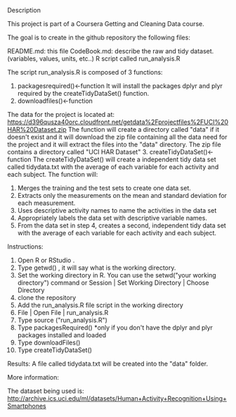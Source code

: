Description

This project is part of a Coursera Getting and Cleaning Data course.

The goal is to create in the github repository the following files:

README.md: this file
CodeBook.md: describe the raw and tidy dataset. (variables, values, units, etc..)
R script called run_analysis.R 

The script run_analysis.R  is composed of 3 functions:
1.    packagesrequired()<-function
 It will install the packages dplyr and plyr required by the createTidyDataSet() function.
2.	downloadfiles()<-function

The data for the project is located at: https://d396qusza40orc.cloudfront.net/getdata%2Fprojectfiles%2FUCI%20HAR%20Dataset.zip 
The function will create a directory called "data" if it doesn't exist and it will download the zip file containing all the data need for the project and it will extract the files into the "data" directory.
The zip file contains a directory called "UCI HAR Dataset" 
3.	createTidyDataSet()<-function
The createTidyDataSet() will create a independent tidy data set  called tidydata.txt with the average of each variable for each activity and each subject.
The function will: 
1.	Merges the training and the test sets to create one data set.
2.	Extracts only the measurements on the mean and standard deviation for each measurement. 
3.	Uses descriptive activity names to name the activities in the data set
4.	Appropriately labels the data set with descriptive variable names. 
5.	From the data set in step 4, creates a second, independent tidy data set with the average of each variable for each activity and each subject.

Instructions:
1.	Open R or RStudio . 
2.	Type  getwd() , it will say what is the working directory.
3.	Set the working directory in R. You can use the setwd("your working directory") command or Session | Set Working Directory | Choose Directory
4.	clone the repository
5.	Add the run_analysis.R  file script in the working directory 
6.	File | Open File | run_analysis.R
7.	Type source ("run_analysis.R")
8.	Type packagesRequired() *only if you don't have the dplyr and plyr packages installed and loaded
9.	Type downloadFiles()
10.	Type createTidyDataSet()

Results: A file called tidydata.txt will be created into the "data" folder.

More information:

The dataset being used is: 
http://archive.ics.uci.edu/ml/datasets/Human+Activity+Recognition+Using+Smartphones
